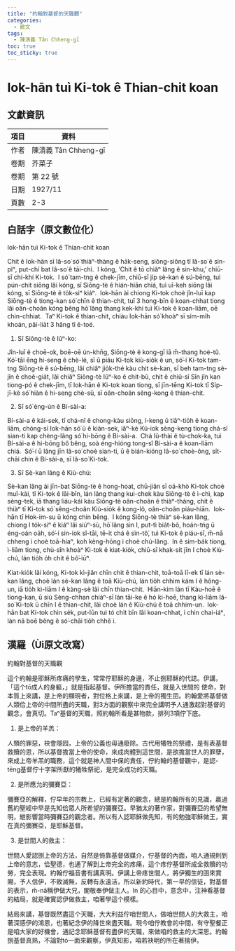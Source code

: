 ```yaml
---
title: "約翰對基督的天職觀"
categories:
  - 散文
tags:
  - 陳清義 Tân Chheng-gī
toc: true
toc_sticky: true
---
```


# Iok-hān tuì Ki-tok ê Thian-chit koan

## 文獻資訊

| 項目 | 資料 |
|---|---|
| 作者 | 陳清義 Tân Chheng-gī |
| 卷期 | 芥菜子 |
| 卷期 | 第 22 號 |
| 日期 | 1927/11 |
| 頁數 | 2-3 |

## 白話字（原文數位化）

Iok-hān tuì Ki-tok ê Thian-chit koan

Chit ê Iok-hān sī Iâ-so͘ só͘ thiàⁿ-thàng ê ha̍k-seng, siông-siông tī Iâ-so͘ ê sin-piⁿ, put-chí bat Iâ-so͘ ê tāi-chì.  I kóng, ‘Chit ê tō chiâⁿ lâng ê sin-khu,' chiū-sī chí-khí Ki-tok.  I só͘ tam-tng ê chek-jīm, chiū-sī ji̍p sè-kan ê sú-bēng, tuì pún-chit siōng lâi kóng, sī Siōng-tè ê hián-hiān chiá, tuì uī-keh siōng lâi kóng, sī Siōng-tè ê to̍k-siⁿ kiáⁿ.  Iok-hān ài chiong Ki-tok choè jîn-luī kap Siōng-tè ê tiong-kan só͘ chīn ê thian-chit, tuī 3 hong-bīn ê koan-chhat tiong lâi oân-choân kóng bêng hō͘ lâng thang kek-khí tuì Ki-tok ê koan-liām, oē chin-chhiat.  Taⁿ Ki-tok ê thian-chit, chiàu Iok-hān só͘ khoàⁿ sī sím-mi̍h khoán, pâi-lia̍t 3 hāng tī ē-toé.

1. Sī Siōng-tè ê Iûⁿ-ko:

Jîn-luī ê choē-ok, boē-oē ún-khn̄g, Siōng-tè ê kong-gī iā m̄-thang hoè-tû.  Kó͘-tāi ēng hi-seng ê chè-lé, sī ū piáu Ki-tok kiù-sio̍k ê un, só͘-í Ki-tok tam-tng Siōng-tè ê sú-bēng, lâi chiâⁿ jio̍k-thé kàu chit sè-kan, sī beh tam-tng sè-jîn ê choē-gia̍t, lâi chiâⁿ Siōng-tè Iûⁿ-ko ê chit-bū, chit ê chiū-sī Sîn jîn kan tiong-pó ê chek-jīm, tī Iok-hān ê Ki-tok koan tiong, sī jīn-tēng Ki-tok tī Si̍p-jī-kè só͘ hiàn ê hi-seng chè-sū, sī oân-choân sêng-kong ê thian-chit.

2. Sī só͘ èng-ún ê Bí-sài-a:

Bí-sài-a ê kái-sek, tī chá-nî ê chong-kàu siōng, í-keng ū tiāⁿ-tio̍h ê koan-liām, chóng-sī Iok-hān só͘ ū ê kiàn-sek, iâⁿ-kè Kū-iok sèng-keng tiong chá-sī sian-ti kap chèng-lâng só͘ hi-bōng ê Bí-sài-a.  Chá Iû-thài ê tù-chok-ka, tuì Bí-sài-a ê hi-bōng bô bêng, soà éng-hióng tong-sî Bí-sài-a ê koan-liām chiá.  Só͘-í ū lâng jīn Iâ-so͘ choè sian-ti, ū ê bián-kióng Iâ-so͘ choè-ông, si̍t-chāi chin ê Bí-sài-a, sī Iâ-so͘ Ki-tok.

3. Sī Sè-kan lâng ê Kiù-chú:

Sè-kan lâng ài jīn-bat Siōng-tè ê hong-hoat, chū-jiân sī oá-khò Ki-tok choè muî-kài, tī Ki-tok ê lāi-bīn, lán lâng thang kui-chek kàu Siōng-tè ê ì-chì, kap sèng-tek, iā thang liáu-kái kàu Siōng-tè oân-choân ê thiàⁿ-thàng, chit ê thiàⁿ tī Ki-tok só͘ sêng-choân Kiù-sio̍k ê kong-lô, oân-choân piáu-hiān.  Iok-hān tī Hok-im-su ū kóng chin bêng.  I kóng Siōng-tè thiàⁿ sè-kan lâng, chiong I to̍k-siⁿ ê kiáⁿ lâi siúⁿ-sù, hō͘ lâng sìn I, put-tì bia̍t-bô, hoán-tńg ū éng-oán oa̍h, só͘-í sin-iok sî-tāi, tē-it chá ê sìn-tô͘, tuì Ki-tok ê piáu-sī, m̄-nā chheng i choè toā-hiaⁿ, koh kèng-hōng i choè chú-lâng.  In ê sim-ba̍k tiong, ì-liām tiong, chù-sîn khoàⁿ Ki-tok ê kiat-kio̍k, chiū-sī khak-si̍t jīn I choè Kiù-chú, lán tio̍h o̍h chit ê bô͘-iūⁿ.

Kiat-kio̍k lâi kóng, Ki-tok kì-jiân chīn chit ê thian-chit, toā-toā lī-ek tī lán sè-kan lâng, choè lán sè-kan lâng ê toā Kiù-chú, lán tio̍h chhim kám I ê hông-un, iā tio̍h kì-liām I ê kàng-sè lâi chīn thian-chit.  Hiān-kim lán tī Kàu-hoē ê tiong-kan, ū siú Sèng-chhan chiàⁿ-sī lán tāi-ke ê hó ki-hoē, thang kì-liām Iâ-so͘ Ki-tok ū chīn I ê thian-chit, lâi choè lán ê Kiù-chú ê toā chhim-un.  Iok-hān bat Ki-tok chin se̍k, put-lūn tuì tó chi̍t bīn lâi koan-chhat, i chin chai-iáⁿ, lán nā boē bêng ê só͘-chāi tio̍h chhē i.

## 漢羅（Ùi原文改寫）

約翰對基督的天職觀

這个約翰是耶穌所疼痛的學生，常常佇耶穌的身邊，不止捌耶穌的代誌。伊講，「這个tō成人的身軀，」就是指起基督。伊所擔當的責任，就是入世間的 使命，對本質上來講，是上帝的顯現者，對位格上來講，是上帝的獨生囝。約翰愛將基督做人類佮上帝的中間所盡的天職，對3方面的觀察中來完全講明予人通激起對基督的觀念，會真切。Taⁿ基督的天職，照約翰所看是甚物款，排列3項佇下底。

1. 是上帝的羊羔：

人類的罪惡，袂會隱囥，上帝的公義也毋通廢除。古代用犧牲的祭禮，是有表基督救贖的恩，所以基督擔當上帝的使命，來成肉體到這世間，是欲擔當世人的罪孽，來成上帝羊羔的職務，這个就是神人間中保的責任，佇約翰的基督觀中，是認-tēng基督佇十字架所獻的犧牲祭祀，是完全成功的天職。

2. 是所應允的彌賽亞：

彌賽亞的解釋，佇早年的宗教上，已經有定著的觀念，總是約翰所有的見識，贏過舊約聖經中早是先知佮眾人所希望的彌賽亞。早猶太的著作家，對彌賽亞的希望無明，紲影響當時彌賽亞的觀念者。所以有人認耶穌做先知，有的勉強耶穌做王，實在真的彌賽亞，是耶穌基督。

3. 是世間人的救主：

世間人愛認捌上帝的方法，自然是倚靠基督做媒介，佇基督的內面，咱人通規則到上帝的意志，佮聖德，也通了解到上帝完全的疼痛，這个疼佇基督所成全救贖的功勞，完全表現。約翰佇福音書有講真明。伊講上帝疼世間人，將伊獨生的囝來賞賜，予人信伊，不致滅無，反轉有永遠活，所以新約時代，第一早的信徒，對基督的表示，m̄-nā稱伊做大兄，閣敬奉伊做主人。In 的心目中，意念中，注神看基督的結局，就是確實認伊做救主，咱著學這个模樣。

結局來講，基督既然盡這个天職，大大利益佇咱世間人，做咱世間人的大救主，咱著深感伊的鴻恩，也著紀念伊的降世來盡天職。現今咱佇教會的中間，有守聖餐正是咱大家的好機會，通記念耶穌基督有盡伊的天職，來做咱的救主的大深恩。約翰捌基督真熟，不論對tó一面來觀察，伊真知影，咱若袂明的所在著揣伊。
